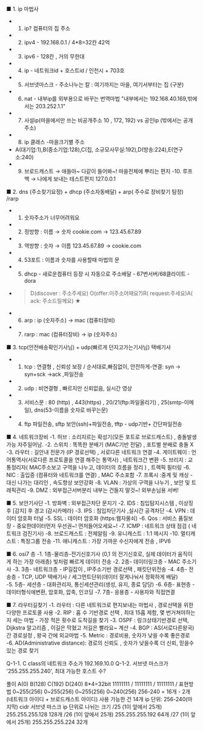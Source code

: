 ■  1. ip 마법사
- 1. ip?  컴퓨터의 집 주소
- 2. ipv4 - 192.168.0.1  / 4*8=32칸   42억
- 3. ipv6 - 128칸 , 거의 무한대
- 4. ip   - 네트워크id + 호스트id / 인천시 + 703호
- 5. 서브넷마스크 - 주소나누는 칼 : 여기까지는 마을, 여기서부터는 집 (구분)
- 6. nat - 내부ip를 외부용으로 바꾸는 번역마법 "내부에서는 192.168.40.169,밖에서는 203.252.1.1"
- 7. 사설ip(마을에서만 쓰는 비공개주소 10 , 172, 192)  vs  공인ip (밖에서는 공개주소)
- 8. ip 클래스 -마을크기별 주소
-    A(대기업:1),B(중소기업:128),C(집, 소규모사무실:192),D(방송:224),E(연구소:240)
- 9. 브로드캐스트 → 애들아~ 다같이 들어봐~! 마을전체에 뿌리는 편지
-10. 루프백 → 나에게 보내는 테스트편지   127.0.0.1

■  2. dns (주소찾기요정)  + dhcp (주소자동배달) + arp( 주수로 장비찾기 탐정) /rarp
- 1. 숫자주소가 너무어려워요
- 2. 정방향 : 이름 → 숫자   cookie.com    →  123.45.67.89
- 3. 역방향 : 숫자 → 이름   123.45.67.89  →  cookie.com     
- 4. 53포트 : 이름과 숫자를 사용할때 마법의 문 
- 5. dhcp - 새로운컴퓨터 등장 시 자동으로 주소배달 - 67번서버/68클라이트 - dora
-    > D(discover : 주소주세요) O(offer:이주소어때요?)R( request:주세요)A( ack: 주소드릴께요) ★
- 6. arp :  ip (숫자주소) → mac (컴퓨터장비)
- 7. rarp : mac (컴퓨터장비)  → ip (숫자주소)


■  3. tcp(안전배송확인기사님) + udp(빠르게 던지고가는기사님)  택배기사
- 1. tcp : 연결형 , 신뢰성 보장 / 순서대로,빠짐없이, 안전하게-연결: syn → syn+sck →ack ,파일전송
- 2. udp : 비연결형 , 빠르지만 신뢰없음, 실시간 영상
- 3. 서비스문 :  80 (http) , 443(https) , 20/21(ftp:파일올리기) , 25(smtp-이메일), dns(53-이름을 숫자로 바꾸는문)
- 4. ftp 파일전송, sftp 보안(ssh)+파일전송, tftp - udp기반+ 간단파일전송

■  4. 네트워크장비
-1. 허브   : 소리지르는 확성기(모든 포트로 브로드캐스트) , 충돌발생 가능 자주일어남.
-2. 스위치 : 똑똑한 분배기 (MAC기반 전달) , 포트별 분배로 충돌 X
-3. 라우터 : 길안내 전문가 (IP 경로선택) , 서로다른 네트워크 연결
-4. 게이트웨이 : 언어통역사(서로다른 프로토콜을 연결 해주는 통역사) , 네트워크간 변환
-5. 브리지 : 교통정리자( MAC주소보고 구역을 나누고, 데이터의 흐름을 정리 ) , 트랙픽 필터링
-6. NIC   : 출입증 (컴퓨터와 네트워크를 연결) , MAC 주소포함
-7. 프록시 :중계 및 캐싱 -  대신 나가는 대리인 , 속도향상 보안강화
-8. VLAN  : 가상의 구역을 나누기 , 보안 및 트래픽관리
-9. DMZ   : 외부접근서버분리  내부는 건들지 말것~! 외부손님용 서버!

■  5. 보안기사단
-1. 방화벽 : 외부접근차단 문지기
-2. IDS   : 침입탐지시스템 , 이상징후 [감지] 후 경고 (감시카메라)
-3. IPS   : 침입차단기사 ,실시간 공격차단
-4. VPN   : 데이터 암호화 터널
-5. SSL   : 데이터 암호화 (https:웹자물쇠)
-6. Qos   : 서비스 품질보장 - 중요한데이터먼저 우선권~! 먼저들어오세요~!
-7. ICMP  : 네트워크 상태 점검 ( 네트워크 검진기사)
-8. 브로드캐스트 : 전체알림
-9. 유니캐스트 : 1:1 메시지
-10. 멀티캐스트 :  특정그룹 전송
-11. 애니캐스트 : 가장 가까운 수신자에게 전송 , IPV6

■  6. osi7 층
-1. 1층-물리층-전기신호기사 (0,1 의 전기신호로, 실제 데이터가 움직이게 하는 가장 아래층) 
    빛처럼 빠르게 데이터 전송
-2. 2층- 데이터링크층 - MAC 주소기사
-3. 3층- 네트워크층 - IP길잡이 , IP주소기반 경로선택 , 패킷단위전송
-4. 4층- 전송층  - TCP, UDP 택배기사 / 세그먼트단위(데이터 잘게나눠서 정확하게 배달)    
-5. 5층- 세션층 - 대화관리자, 통신세션관리(생성, 유지, 종료 담당)
-6. 6층- 표현층 - 데이터형식에변환, 암호화, 압축, 인코딩
-7. 7층- 응용층 - 사용자와 직접연결


■  7. 라우터길찾기
-1. 라우터 : 다른 네트워크로 편지보내는 마법사 , 경로선택을 위한 다양한 프로토콜 사용
-2. RIP : 홉 수 기반경로 선택 , 최대 15홉 제함, 몇 번거쳐야하는지 세는 마법 - 가장 적은 횟수로 도착길을 찾기
-3. OSPF : 링크상태기반경로 선택, Dijkstra 알고리즘 , 이길은 막혔고 저길은 빨라요~ 계산
-4. BGP : AS(서로다른왕국) 간 경로설정 ,  왕국 간에 외교마법
-5. Metric : 경로비용, 숫자가 낮을 수록 좋은경로
-6. AD(Administrative distance):  경로의 신뢰도 , 숫자가 낮을수록 더 신뢰, 믿을수 있는 경로 찾기

Q-1-1. C class의 네트워크 주소가 192.169.10.0
Q-1-2. 서브넷 마스크가 '255.255.255.240', 최대 가능한 호스트 수?

풀이
A(0) B(128) C(192) D(240)
8*4=32bit
11111111 / 11111111 / 11111111 / 표현방법
0~255(256) 0~255(256) 0~255(256) 0~240(256)
                                 256-240 = 16개 - 2개
                                 (네트워크 아이디 + 브로드캐스트 아이디) 사용 가능한 건 14개
ip 단위: 256-240(마지막)
cidr                  서브넷 마스크    ip 단위로 나뉘는 크기
/25 (1이 앞에서 25개) 255.255.255.128 128개
/26 (1이 앞에서 25개) 255.255.255.192 64개
/27 (1이 앞에서 25개) 255.255.255.224 32개                               